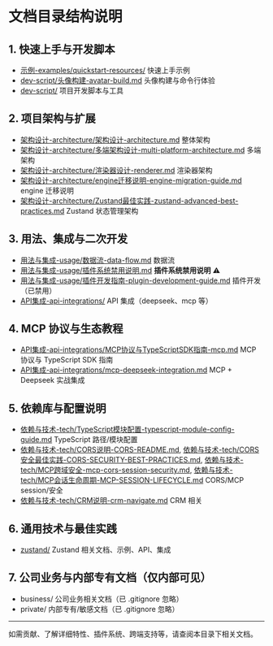 # 文档目录结构说明

## 1. 快速上手与开发脚本
- [示例-examples/quickstart-resources/](./示例-examples/quickstart-resources/)  快速上手示例
- [dev-script/头像构建-avatar-build.md](./dev-script/头像构建-avatar-build.md)  头像构建与命令行体验
- [dev-script/](./dev-script/)  项目开发脚本与工具

## 2. 项目架构与扩展
- [架构设计-architecture/架构设计-architecture.md](./架构设计-architecture/架构设计-architecture.md)  整体架构
- [架构设计-architecture/多端架构设计-multi-platform-architecture.md](./架构设计-architecture/多端架构设计-multi-platform-architecture.md)  多端架构
- [架构设计-architecture/渲染器设计-renderer.md](./架构设计-architecture/渲染器设计-renderer.md)  渲染器架构
- [架构设计-architecture/engine迁移说明-engine-migration-guide.md](./架构设计-architecture/engine迁移说明-engine-migration-guide.md)  engine 迁移说明
- [架构设计-architecture/Zustand最佳实践-zustand-advanced-best-practices.md](./架构设计-architecture/Zustand最佳实践-zustand-advanced-best-practices.md)  Zustand 状态管理架构

## 3. 用法、集成与二次开发
- [用法与集成-usage/数据流-data-flow.md](./用法与集成-usage/数据流-data-flow.md)  数据流
- [用法与集成-usage/插件系统禁用说明.md](./用法与集成-usage/插件系统禁用说明.md)  **插件系统禁用说明** ⚠️
- [用法与集成-usage/插件开发指南-plugin-development-guide.md](./用法与集成-usage/插件开发指南-plugin-development-guide.md)  插件开发（已禁用）
- [API集成-api-integrations/](./API集成-api-integrations/)  API 集成（deepseek、mcp 等）

## 4. MCP 协议与生态教程
- [API集成-api-integrations/MCP协议与TypeScriptSDK指南-mcp.md](./API集成-api-integrations/MCP协议与TypeScriptSDK指南-mcp.md)  MCP 协议与 TypeScript SDK 指南
- [API集成-api-integrations/mcp-deepseek-integration.md](./API集成-api-integrations/mcp-deepseek-integration.md)  MCP + Deepseek 实战集成

## 5. 依赖库与配置说明
- [依赖与技术-tech/TypeScript模块配置-typescript-module-config-guide.md](./依赖与技术-tech/TypeScript模块配置-typescript-module-config-guide.md)  TypeScript 路径/模块配置
- [依赖与技术-tech/CORS说明-CORS-README.md](./依赖与技术-tech/CORS说明-CORS-README.md), [依赖与技术-tech/CORS安全最佳实践-CORS-SECURITY-BEST-PRACTICES.md](./依赖与技术-tech/CORS安全最佳实践-CORS-SECURITY-BEST-PRACTICES.md), [依赖与技术-tech/MCP跨域安全-mcp-cors-session-security.md](./依赖与技术-tech/MCP跨域安全-mcp-cors-session-security.md), [依赖与技术-tech/MCP会话生命周期-MCP-SESSION-LIFECYCLE.md](./依赖与技术-tech/MCP会话生命周期-MCP-SESSION-LIFECYCLE.md)  CORS/MCP session/安全
- [依赖与技术-tech/CRM说明-crm-navigate.md](./依赖与技术-tech/CRM说明-crm-navigate.md)  CRM 相关

## 6. 通用技术与最佳实践
- [zustand/](./zustand/)  Zustand 相关文档、示例、API、集成

## 7. 公司业务与内部专有文档（仅内部可见）
- business/  公司业务相关文档（已 .gitignore 忽略）
- private/  内部专有/敏感文档（已 .gitignore 忽略）

---
如需贡献、了解详细特性、插件系统、跨端支持等，请查阅本目录下相关文档。
